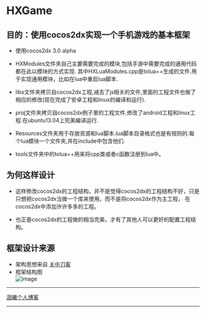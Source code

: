 HXGame
======


## 目的：使用cocos2dx实现一个手机游戏的基本框架

* 使用cocos2dx 3.0 alpha

* HXModules文件夹自己主要需要完成的模块,包括手游中需要完成的通用代码都在此以模块的方式实现.
其中HXLuaModules.cpp是tolua++生成的文件.用于实现通用模块，比如在lua中重启lua脚本.

* libs文件夹拷贝自cocos2dx工程,减去了js相关的文件,里面的工程文件也做了相应的修改(现在完成了安卓工程和linux的编译和运行).


* proj文件夹拷贝自cocos2dx例子里的工程文件,修改了android工程和linux工程.在ubuntu13.04上完美编译运行.


* Resources文件夹用于存放资源和lua脚本.lua脚本目录格式也是有规则的.每个lua模块一个文件夹,并在include中包含他们.

* tools文件夹中的tolua++用来将cpp类或者c函数注册到lua中。
 

## 为何这样设计

* 这样修改cocos2dx的工程结构，并不是觉得cocos2dx的工程结构不好，只是只想把cocos2dx当做一个库来使用，而不是将cocos2dx作为主工程，
在cocos2dx中添加许许多多的工程。

* 也正是cocos2dx的工程做的相当完美，才有了其他人可以更好的配置工程结构。


## 框架设计来源
* 架构思想来自 <a target="_blank" href="http://guan-zhong-dao-ke.blog.163.com/blog/static/465446372012031114657379/">关中刀客</a>
* 框架结构图<br>
  ![image](https://github.com/hanxi/hanxi.github.com/raw/master/assets/media/2013-09-30-original-cocos2dx-game-frame.1.jpg)

------------------

<a target="_blank" href="http://www.hanxi.info/">涵曦个人博客</a>

------------------
